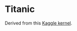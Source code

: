 # Titanic

Derived from this [Kaggle kernel](https://www.kaggle.com/scirpus/genetic-programming-lb-0-88).
